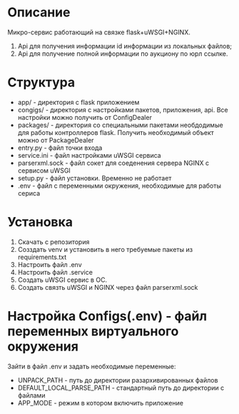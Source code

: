 # Описание
Микро-сервис работающий на связке flask+uWSGI+NGINX.
1. Api для получения информации id информации из локальных файлов;
2. Api для получение полной информации по аукциону по юрл ссылке.

# Структура
* app/ - директория с flask приложением
* congigs/ - директория с настройками пакетов, приложения, api. Все настройки можно получить от ConfigDealer
* packages/ - директория со специальными пакетами необдодимые для работы контроллеров flask. Получить необходимый объект можно от PackageDealer
* entry.py - файл точки входа
* service.ini - файл настройками uWSGI сервиса
* parserxml.sock - файл сокет для соеденения сервера NGINX  с сервисом uWSGI
* setup.py - файл установки. Временно не работает
* .env - файл с переменными окружения, необходимые для работы сериса

# Установка
1. Скачать с репозитория
2. Созздать venv и установить в него требуемые пакеты из requirements.txt
3. Настроить файл .env
4. Настроить файл .service
5. Создать uWSGI сервис в ОС.
6. Создать связть uWSGI и NGINX через файл parserxml.sock

# Настройка Configs(.env) - файл переменных виртуального окружения
Зайти в файл .env и задать необходимые переменные:
* UNPACK_PATH - путь до директории разархивированных файлов
* DEFAULT_LOCAL_PARSE_PATH - стандартный путь до директории с файлами
* APP_MODE - режим в котором включить приложение
